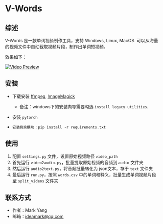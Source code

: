 # V-Words

## 综述

V-Words 是一款单词视频制作工具，支持 Windows, Linux, MacOS. 可以从海量的视频文件中自动截取视频片段，制作出单词短视频。

效果如下：

[![Video Preview](https://img.youtube.com/vi/Z7-Wk-5Ed5E/0.jpg)](https://youtu.be/Z7-Wk-5Ed5E)

## 安装

* 下载安装 [ffmpeg](https://ffmpeg.org/download.html), [ImageMagick](https://imagemagick.org/script/download.php)

  * 备注：windows下的安装向导需要勾选 `install legacy utilities`.
* 安装 `pytorch`
* `安装剩余模块：pip install -r requirements.txt`

## 使用

1. 配置 `settings.py` 文件，设置原始视频路径 `video_path`
2. 首先运行 `video2audio.py`，批量提取原始视频的音频到 `audio` 文件夹
3. 然后运行 `audio2text.py`，将音频批量转化为 json文本，存于 `text` 文件夹
4. 最后运行 `run.py`，按照 `words.csv` 中的单词和释义，批量生成单词视频片段至 `split_videos` 文件夹

## 联系方式

* 作者：Mark Yang
* 邮箱：ideamark@qq.com
